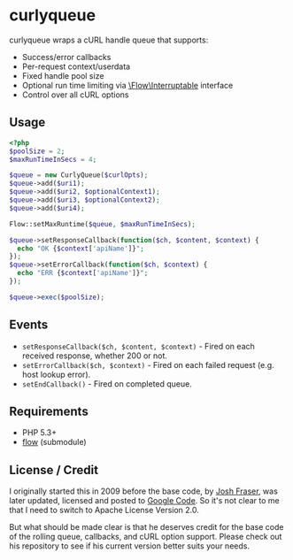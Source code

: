# curlyqueue

curlyqueue wraps a cURL handle queue that supports:

* Success/error callbacks
* Per-request context/userdata
* Fixed handle pool size
* Optional run time limiting via [\Flow\Interruptable](https://github.com/codeactual/flow) interface
* Control over all cURL options

## Usage

``` php
<?php
$poolSize = 2;
$maxRunTimeInSecs = 4;

$queue = new CurlyQueue($curlOpts);
$queue->add($uri1);
$queue->add($uri2, $optionalContext1);
$queue->add($uri3, $optionalContext2);
$queue->add($uri4);

Flow::setMaxRuntime($queue, $maxRunTimeInSecs);

$queue->setResponseCallback(function($ch, $content, $context) {
  echo "OK {$context['apiName']}";
});
$queue->setErrorCallback(function($ch, $context) {
  echo "ERR {$context['apiName']}";
});

$queue->exec($poolSize);
```

## Events

* `setResponseCallback($ch, $content, $context)` - Fired on each received response, whether 200 or not.
* `setErrorCallback($ch, $context)` - Fired on each failed request (e.g. host lookup error).
* `setEndCallback()` - Fired on completed queue.

## Requirements

* PHP 5.3+
* [flow](https://github.com/codeactual/flow) (submodule)

## License / Credit

I originally started this in 2009 before the base code, by [Josh Fraser](http://onlineaspect.com/2009/01/26/how-to-use-curl_multi-without-blocking/), was later updated, licensed and posted to [Google Code](http://code.google.com/p/rolling-curl/). So it's not clear to me that I need to switch to Apache License Version 2.0.

But what should be made clear is that he deserves credit for the base code of the rolling queue, callbacks, and cURL option support. Please check out his repository to see if his current version better suits your needs.